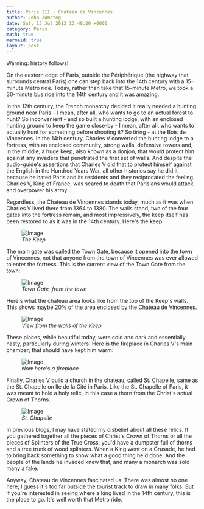 ```yaml
---
title: Paris III - Chateau de Vincennes
author: John Zumsteg
date: Sat, 13 Jul 2013 13:40:20 +0000
category: Paris
math: true
mermaid: true
layout: post
---
```

Warning: history follows!

On the eastern edge of Paris, outside the Périphérique (the highway that surrounds central Paris) one can step back into the 14th century with a 15-minute Metro ride. Today, rather than take that 15-minute Metro, we took a 30-minute bus ride into the 14th century and it was amazing.

In the 12th century, the French monarchy decided it really needed a hunting ground near Paris - I mean, after all, who wants to go to an actual forest to hunt? So inconvenient - and so built a hunting lodge, with an enclosed hunting ground to keep the game close-by - I mean, after all, who wants to actually hunt for something before shooting it? So tiring - at the Bois de Vincennes. In the 14th century, Charles V converted the hunting lodge to a fortress, with an enclosed community, strong walls, defensive towers and, in the middle, a huge keep, also known as a donjon, that would protect him against any invaders that penetrated the first set of walls. And despite the audio-guide's assertions that Charles V did that to protect himself against the English in the Hundred Years War, all other histories say he did it because he hated Paris and its residents and they reciprocated the feeling. Charles V, King of France, was scared to death that Parisians would attack and overpower his army.

Regardless, the Chateau de Vincennes stands today, much as it was when Charles V lived there from 1364 to 1380. The walls stand, two of the four gates into the fortress remain, and most impressively, the keep itself has been restored to as it was in the 14th century. Here's the keep:
<figure class = "landscape">
	<img src="{{"/assets/images/2013/07/DSC03182.jpg" | prepend: site.baseurl  }}" alt="Image" />
	<figcaption><em>The Keep</em></figcaption>
</figure>



The main gate was called the Town Gate, because it opened into the town of Vincennes, not that anyone from the town of Vincennes was ever allowed to enter the fortress. This is the current view of the Town Gate from the town:
<figure class = "landscape">
	<img src="{{"/assets/images/2013/07/DSC03189.jpg" | prepend: site.baseurl  }}" alt="Image" />
	<figcaption><em>Town Gate, from the town</em></figcaption>
</figure>



Here's what the chateau area looks like from the top of the Keep's walls. This shows maybe 20% of the area enclosed by the Chateau de Vincennes.
<figure class = "landscape">
	<img src="{{"/assets/images/2013/07/DSC03178.jpg" | prepend: site.baseurl  }}" alt="Image" />
	<figcaption><em>View from the walls of the Keep</em></figcaption>
</figure>



These places, while beautiful today, were cold and dark and essentially nasty, particularly during winters. Here is the fireplace in Charles V's main chamber; that should have kept him warm:
<figure class = "landscape">
	<img src="{{"/assets/images/2013/07/DSC03180.jpg" | prepend: site.baseurl  }}" alt="Image" />
	<figcaption><em>Now here's a fireplace</em></figcaption>
</figure>



Finally, Charles V build a church in the chateau, called St. Chapelle, same as the St. Chapelle on Ile de la Cité in Paris. Like the St. Chapelle of Paris, it was meant to hold a holy relic, in this case a thorn from the Christ's actual Crown of Thorns.
<figure class = "landscape">
	<img src="{{"/assets/images/2013/07/DSC03186.jpg" | prepend: site.baseurl  }}" alt="Image" />
	<figcaption><em>St. Chapelle</em></figcaption>
</figure>


In previous blogs, I may have stated my disbelief about all these relics. If you gathered together all the pieces of Christ's Crown of Thorns or all the pieces of Splinters of the True Cross, you'd have a dumpster full of thorns and a tree trunk of wood splinters. When a King went on a Crusade, he had to bring back something to show what a good thing he'd done. And the people of the lands he invaded knew that, and many a monarch was sold many a fake. 

Anyway, Chateau de Vincennes fascinated us. There was almost no one here; I guess it's too far outside the tourist track to draw in many folks. But if you're interested in seeing where a king lived in the 14th century, this is the place to go. It's well worth that Metro ride.

